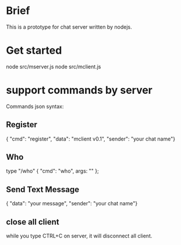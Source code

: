 # Brief
  This is a prototype for chat server written by nodejs.

# Get started
  node src/mserver.js
  node src/mclient.js

# support commands by server

 Commands json syntax:

## Register

 { "cmd": "register", "data": "mclient v0.1", "sender": "your chat name"}

## Who
  type "/who"
 { "cmd": "who", args: "" };

## Send Text Message

 { "data": "your message", "sender": "your chat name"}

## close all client

   while you type CTRL+C on server, it will disconnect all client.

